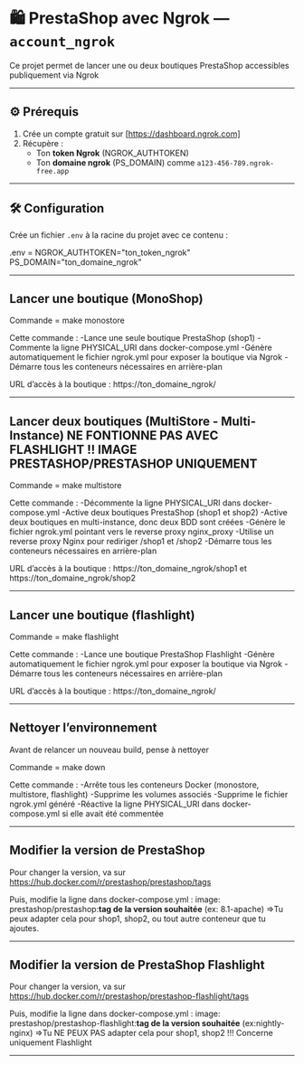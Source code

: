 # 🛍️ PrestaShop avec Ngrok — `account_ngrok`

Ce projet permet de lancer une ou deux boutiques PrestaShop accessibles publiquement via Ngrok

---

## ⚙️ Prérequis

1. Crée un compte gratuit sur [https://dashboard.ngrok.com]
2. Récupère :
   - Ton **token Ngrok** (NGROK_AUTHTOKEN)
   - Ton **domaine ngrok** (PS_DOMAIN) comme `a123-456-789.ngrok-free.app`

---

## 🛠️ Configuration

Crée un fichier `.env` à la racine du projet avec ce contenu :

.env = 
NGROK_AUTHTOKEN="ton_token_ngrok"
PS_DOMAIN="ton_domaine_ngrok"

---

## Lancer une boutique (MonoShop)

Commande = make monostore
      
Cette commande :
-Lance une seule boutique PrestaShop (shop1)
-Commente la ligne PHYSICAL_URI dans docker-compose.yml
-Génère automatiquement le fichier ngrok.yml pour exposer la boutique via Ngrok
-Démarre tous les conteneurs nécessaires en arrière-plan

URL d’accès à la boutique : https://ton_domaine_ngrok/

---

## Lancer deux boutiques (MultiStore - Multi-Instance) NE FONTIONNE PAS AVEC FLASHLIGHT !! IMAGE PRESTASHOP/PRESTASHOP UNIQUEMENT

Commande = make multistore

Cette commande :
-Décommente la ligne PHYSICAL_URI dans docker-compose.yml
-Active deux boutiques PrestaShop (shop1 et shop2)
-Active deux boutiques en multi-instance, donc deux BDD sont créées
-Génère le fichier ngrok.yml pointant vers le reverse proxy nginx_proxy
-Utilise un reverse proxy Nginx pour rediriger /shop1 et /shop2
-Démarre tous les conteneurs nécessaires en arrière-plan

URL d’accès à la boutique : https://ton_domaine_ngrok/shop1 et https://ton_domaine_ngrok/shop2

---

## Lancer une boutique (flashlight)

Commande = make flashlight
      
Cette commande :
-Lance une boutique PrestaShop Flashlight
-Génère automatiquement le fichier ngrok.yml pour exposer la boutique via Ngrok
-Démarre tous les conteneurs nécessaires en arrière-plan

URL d’accès à la boutique : https://ton_domaine_ngrok/

---

## Nettoyer l’environnement

Avant de relancer un nouveau build, pense à nettoyer 

Commande = make down 

Cette commande :
-Arrête tous les conteneurs Docker (monostore, multistore, flashlight)
-Supprime les volumes associés
-Supprime le fichier ngrok.yml généré
-Réactive la ligne PHYSICAL_URI dans docker-compose.yml si elle avait été commentée

---

## Modifier la version de PrestaShop

Pour changer la version, va sur https://hub.docker.com/r/prestashop/prestashop/tags

Puis, modifie la ligne dans docker-compose.yml : 
image: prestashop/prestashop:**tag de la version souhaitée** (ex: 8.1-apache)
=>Tu peux adapter cela pour shop1, shop2, ou tout autre conteneur que tu ajoutes.

---

## Modifier la version de PrestaShop Flashlight

Pour changer la version, va sur https://hub.docker.com/r/prestashop/prestashop-flashlight/tags

Puis, modifie la ligne dans docker-compose.yml : 
image: prestashop/prestashop-flashlight:**tag de la version souhaitée** (ex:nightly-nginx)
=>Tu NE PEUX PAS adapter cela pour shop1, shop2 !!! Concerne uniquement Flashlight

---
